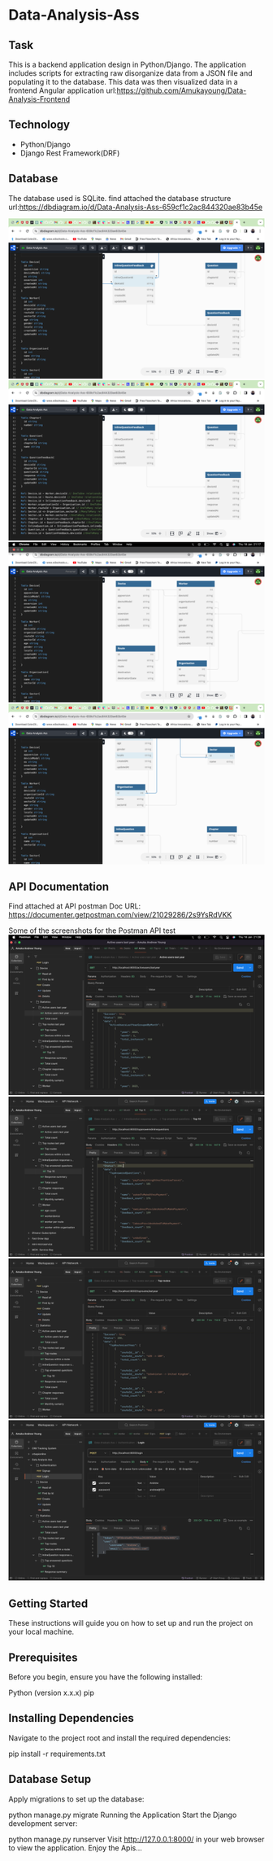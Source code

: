 # Data-Analysis-Ass

## Task

This is a backend application design in Python/Django. The application includes scripts for extracting raw disorganize data from a JSON file and populating it to the database. This data was then visualized data in a frontend Angular application url:https://github.com/Amukayoung/Data-Analysis-Frontend

## Technology

- Python/Django
- Django Rest Framework(DRF)

## Database

The database used is SQLite. find attached the database structure url:https://dbdiagram.io/d/Data-Analysis-Ass-659cf1c2ac844320ae83b45e

![Screen Shot](./Images/dbdesign1.png)
![Screen Shot](./Images/dbdesign2.png)
![Screen Shot](./Images/dbdesign3.png)
![Screen Shot](./images/dbdesign4.png)

## API Documentation

Find attached at API postman Doc URL: https://documenter.getpostman.com/view/21029286/2s9YsRdVKK

Some of the screenshots for the Postman API test
![Screen Shot](./Images/ActiveUsersLastYearGroupedByMonth.png)
![Screen Shot](./Images/TopAnsweredQuestions.png)
![Screen Shot](./Images/TopRoutesLastYear.png)
![Screen Shot](./Images/login.png)

## Getting Started

These instructions will guide you on how to set up and run the project on your local machine.

## Prerequisites

Before you begin, ensure you have the following installed:

Python (version x.x.x)
pip

## Installing Dependencies

Navigate to the project root and install the required dependencies:

pip install -r requirements.txt

## Database Setup

Apply migrations to set up the database:

python manage.py migrate
Running the Application
Start the Django development server:

python manage.py runserver
Visit http://127.0.0.1:8000/ in your web browser to view the application.
Enjoy the Apis...


